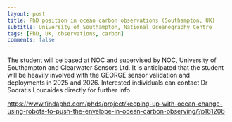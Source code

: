 ```yaml
---
layout: post
title: PhD position in ocean carbon observations (Southampton, UK)
subtitle: University of Southampton, National Oceanography Centre
tags: [PhD, UK, observations, carbon]
comments: false
---
```

The student will be based at NOC and supervised by NOC, University of Southampton and Clearwater Sensors Ltd. It is anticipated that the student will be heavily involved with the GEORGE sensor validation and deployments in 2025 and 2026. Interested individuals can contact Dr Socratis Loucaides directly for further info.

https://www.findaphd.com/phds/project/keeping-up-with-ocean-change-using-robots-to-push-the-envelope-in-ocean-carbon-observing/?p161206
